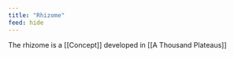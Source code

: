 ```yaml
---
title: "Rhizome"
feed: hide
---
```


The rhizome is a [[Concept]] developed in [[A Thousand Plateaus]]